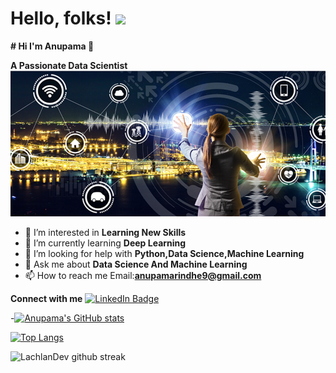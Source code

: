 # Hello, folks! <img src="https://raw.githubusercontent.com/MartinHeinz/MartinHeinz/master/wave.gif" width="30px">
**# Hi I'm Anupama 👋**

**A Passionate Data Scientist**
          ![Screenshot](data-science.png)
           
           
- 👀 I’m interested in **Learning New Skills**
- 🌱 I’m currently learning **Deep Learning**
- 🤝 I’m looking for help with **Python,Data Science,Machine Learning**
- 💬 Ask me about **Data Science And Machine Learning**
- 📫 How to reach me Email:**anupamarindhe9@gmail.com**

**Connect with me**
[![LinkedIn Badge](https://img.shields.io/badge/LinkedIn-Profile-informational?style=flat&logo=linkedin&logoColor=white&color=0D76A8)](https://www.linkedin.com/in/anupama-rindhe-102285141/)



<!-- Links to your social media accounts -->

[2]: https://www.linkedin.com/in/anupama-rindhe-102285141



-[![Anupama's GitHub stats](https://github-readme-stats.vercel.app/api?username=Anupama234)](https://github.com/Anupama234/github-readme-stats)

[![Top Langs](https://github-readme-stats.vercel.app/api/top-langs/?username=Anupama234&layout=compact)](https://github.com/Anupama234/github-readme-stats)

![LachlanDev github streak](https://github-readme-streak-stats.herokuapp.com/?user=Anupama234&theme=radical&include_all_commits=true&count_private=true)
<!---
Anupama234/Anupama234 is a ✨ special ✨ repository because its `README.md` (this file) appears on your GitHub profile.
You can click the Preview link to take a look at your changes.
--->
